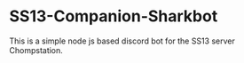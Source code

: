 # SS13-Companion-Sharkbot
This is a simple node js based discord bot for the SS13 server Chompstation.
